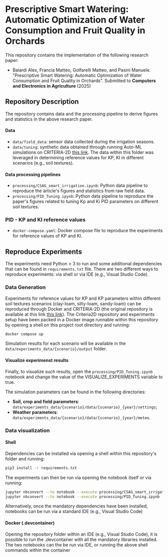 # Prescriptive Smart Watering: Automatic Optimization of Water Consumption and Fruit Quality in Orchards

This repository contains the implementation of the following research paper:

- Baiardi Alex, Francia Matteo, Golfarelli Matteo, and Pasini Manuele. "Prescriptive Smart Watering: Automatic Optimization of Water Consumption and Fruit Quality in Orchards". Submitted to **Computers and Electronics in Agriculture** (2025) 

## Repository Description

The repository contains data and the processing pipeline to derive figures and statistics in the above research paper.

#### Data

- `data/field_data`: sensor data collected during the irrigation seasons.
- `data/tuning`: synthetic data obtained through running Auto-ML simulations on CRITERIA-2D [this link](https://github.com/ManuelePasini/synthetic-soil-simulator/tree/pid_tuning). The data within this folder was leveraged in determining reference values for KP, KI in different scenarios (e.g., soil textures).

#### Data processing pipelines

- `processing/CSAG_smart_irrigation.ipynb`: Python data pipeline to reproduce the article's figures and statistics from raw field data.
- `processing/PID_Tuning.ipynb`: Python data pipeline to reproduce the paper's figures related to tuning Kp and Ki PID parameters on different soil textures.

### PID - KP and KI reference values

- `docker-compose.yaml`: Docker compose file to reproduce the experiments for reference values of KP and KI.

## Reproduce Experiments

The experiments need Python > 3 to run and some additional dependencies that can be found in `requirements.txt` file. There are two different ways to reproduce experiments: via shell or via IDE (e.g., Visual Studio Code).

### Data Generation

Experiments for reference values for KP and KP parameters within different soil textures scenarios (clay-loam, silty-loam, sandy-loam) can be reproduced through Docker and CRITERIA-2D (the original repository is available at this link [this link](https://github.com/ManuelePasini/synthetic-soil-simulator/tree/pid_tuning)).
The Criteria2D repository and experiments setup have been packed in a Docker image runnable within this repository by opening a shell on this project root directory and running:

```sh
docker compose up
```

Simulation results for each scenario will be available in the `data/experiments_data/{scenario}/output` folder.

#### Visualize experimenst results 
Finally, to visualize such results, open the `processing/PID_Tuning.ipynb` notebook and change the value of the VISUALIZE_EXPERIMENTS variable to true.

The simulation parameters can be found in the following directories:

- <b>Soil, crop and field parameters</b>: `data/experiments_data/{scenario}/data/{scenario}_{year}/settings`;
- <b>Weather parameters</b>: `data/experiments_data/{scenario}/data/{scenario}_{year}/meteo`.


### Data visualization

#### Shell

Dependencies can be installed via opening a shell within this repository's folder and running:

```sh
pip3 install -r requirements.txt
```

The experiments can then be run via opening the notebook itself or via running:

```sh
jupyter nbconvert --to notebook --execute processing/CSAG_smart_irrigation.ipynb --output results/CSAG_smart_irrigation_results.ipynb
jupyter nbconvert --to notebook --execute processing/PID_Tuning.ipynb --output results/PID_Tuning.ipynb
```

Alternatively, once the mandatory dependencies have been installed, notebooks can be run via a standard IDE (e.g., Visual Studio Code)

#### Docker (.devcontainer)

Opening the repository folder within an IDE (e.g., Visual Studio Code), it is possible to run the .devcontainer with all the mandatory libraries installed.
The two notebooks can the be run via IDE, or running the above shell commands within the container
